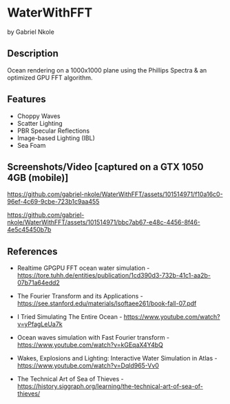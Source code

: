 # WaterWithFFT
by Gabriel Nkole

## Description
Ocean rendering on a 1000x1000 plane using the Phillips Spectra & an optimized GPU FFT algorithm.

## Features
- Choppy Waves
- Scatter Lighting
- PBR Specular Reflections
- Image-based Lighting (IBL)
- Sea Foam

## Screenshots/Video [captured on a GTX 1050 4GB (mobile)]
https://github.com/gabriel-nkole/WaterWithFFT/assets/101514971/f10a16c0-96ef-4c69-9cbe-723b1c9aa455

https://github.com/gabriel-nkole/WaterWithFFT/assets/101514971/bbc7ab67-e48c-4456-8f46-4e5c45450b7b

## References
- Realtime GPGPU FFT ocean water simulation - https://tore.tuhh.de/entities/publication/1cd390d3-732b-41c1-aa2b-07b71a64edd2
- The Fourier Transform and its Applications - https://see.stanford.edu/materials/lsoftaee261/book-fall-07.pdf
- I Tried Simulating The Entire Ocean - https://www.youtube.com/watch?v=yPfagLeUa7k
- Ocean waves simulation with Fast Fourier transform - https://www.youtube.com/watch?v=kGEqaX4Y4bQ

- Wakes, Explosions and Lighting: Interactive Water Simulation in Atlas - https://www.youtube.com/watch?v=Dqld965-Vv0
- The Technical Art of Sea of Thieves - https://history.siggraph.org/learning/the-technical-art-of-sea-of-thieves/
